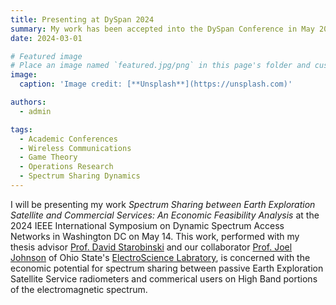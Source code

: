 ```yaml
---
title: Presenting at DySpan 2024
summary: My work has been accepted into the DySpan Conference in May 2024
date: 2024-03-01

# Featured image
# Place an image named `featured.jpg/png` in this page's folder and customize its options here.
image:
  caption: 'Image credit: [**Unsplash**](https://unsplash.com)'

authors:
  - admin

tags:
  - Academic Conferences
  - Wireless Communications
  - Game Theory
  - Operations Research
  - Spectrum Sharing Dynamics
---
```


I will be presenting my work _Spectrum Sharing between Earth Exploration Satellite and Commercial Services: An Economic Feasibility Analysis_ at the 2024 IEEE International Symposium on Dynamic Spectrum Access Networks in Washington DC on May 14. This work, performed with my thesis advisor [Prof. David Starobinski](https://people.bu.edu/staro/) and our collaborator [Prof. Joel Johnson](https://ece.osu.edu/johnson-joel) of Ohio State's [ElectroScience Labratory](https://electroscience.osu.edu/), is concerned with the economic potential for spectrum sharing between passive Earth Exploration Satellite Service radiometers and commerical users on High Band portions of the electromagnetic spectrum.  
